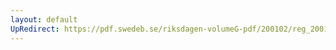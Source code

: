 ```yaml
---
layout: default
UpRedirect: https://pdf.swedeb.se/riksdagen-volumeG-pdf/200102/reg_200102/reg_200102_0373.pdf
---
```

